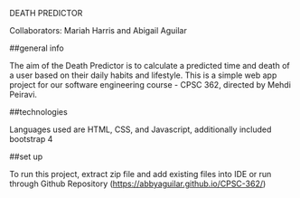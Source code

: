 DEATH PREDICTOR

Collaborators: Mariah Harris and Abigail Aguilar

##general info

The aim of the Death Predictor is to calculate a predicted time and death of a user based on their daily habits and lifestyle. This is a simple web app project for our software engineering course - CPSC 362, directed by Mehdi Peiravi.

##technologies

Languages used are HTML, CSS, and Javascript, additionally included bootstrap 4

##set up

To run this project, extract zip file and add existing files into IDE or run through Github Repository (https://abbyaguilar.github.io/CPSC-362/)
